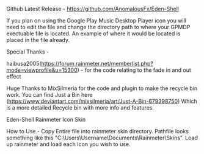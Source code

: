 Github Latest Release - https://github.com/AnomalousFx/Eden-Shell

If you plan on using the Google Play Music Desktop Player icon you will need to edit the file and change the directory path to where your GPMDP exectuable file is located. An example of where it would be located is placed in the file already. 

Special Thanks  - 

haibusa2005(https://forum.rainmeter.net/memberlist.php?mode=viewprofile&u=15300) - for the code relating to the fade in and out effect

Huge Thanks to MixSilmeria for the code and plugin to make the recycle bin work. You can find Just a Bin here (https://www.deviantart.com/mixsilmeria/art/Just-A-Bin-679398750) Which is a more detailed Recycle bin with more info and features.


Eden-Shell
Rainmeter Icon Skin

How to Use - 
Copy Entire file into rainmeter skin directory. Pathfile looks something like this "C:\Users\Username\Documents\Rainmeter\Skins".
Load up rainmeter and load each Icon you wish to use.